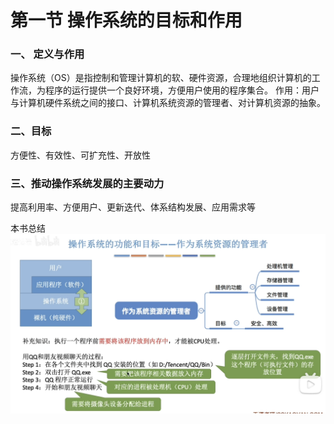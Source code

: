 


# 第一节 操作系统的目标和作用

### 一、 定义与作用
操作系统（OS）是指控制和管理计算机的软、硬件资源，合理地组织计算机的工作流，为程序的运行提供一个良好环境，方便用户使用的程序集合。
作用：用户与计算机硬件系统之间的接口、计算机系统资源的管理者、对计算机资源的抽象。

### 二、目标
方便性、有效性、可扩充性、开放性

### 三、推动操作系统发展的主要动力
提高利用率、方便用户、更新迭代、体系结构发展、应用需求等

本书总结
![输入图片说明](/imgs/2025-07-25/hNQTyA17JqWZdwM2.png)

<!--stackedit_data:
eyJoaXN0b3J5IjpbMjAxNTY4ODM4MF19
-->